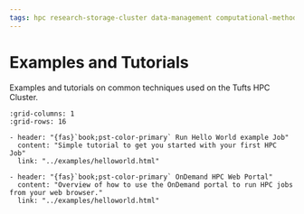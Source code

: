 ```yaml
---
tags: hpc research-storage-cluster data-management computational-methods software-installation---cluster gpu open-ondemand-(ood)
---
```

# Examples and Tutorials

Examples and tutorials on common techniques used on the Tufts HPC Cluster.  

```{gallery-grid}
:grid-columns: 1
:grid-rows: 16

- header: "{fas}`book;pst-color-primary` Run Hello World example Job"
  content: "Simple tutorial to get you started with your first HPC Job"
  link: "../examples/helloworld.html"

- header: "{fas}`book;pst-color-primary` OnDemand HPC Web Portal"
  content: "Overview of how to use the OnDemand portal to run HPC jobs from your web browser."
  link: "../examples/helloworld.html"

```